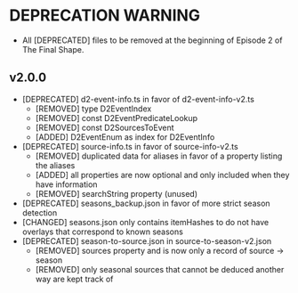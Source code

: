 # DEPRECATION WARNING

- All [DEPRECATED] files to be removed at the beginning of Episode 2 of The Final Shape.

## v2.0.0

- [DEPRECATED] d2-event-info.ts in favor of d2-event-info-v2.ts
  - [REMOVED] type D2EventIndex
  - [REMOVED] const D2EventPredicateLookup
  - [REMOVED] const D2SourcesToEvent
  - [ADDED] D2EventEnum as index for D2EventInfo
- [DEPRECATED] source-info.ts in favor of source-info-v2.ts
  - [REMOVED] duplicated data for aliases in favor of a property listing the aliases
  - [ADDED] all properties are now optional and only included when they have information
  - [REMOVED] searchString property (unused)
- [DEPRECATED] seasons_backup.json in favor of more strict season detection
- [CHANGED] seasons.json only contains itemHashes to do not have overlays that correspond to known seasons
- [DEPRECATED] season-to-source.json in source-to-season-v2.json
  - [REMOVED] sources property and is now only a record of source -> season
  - [REMOVED] only seasonal sources that cannot be deduced another way are kept track of
